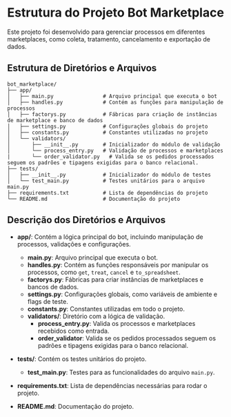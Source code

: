 # Estrutura do Projeto Bot Marketplace

Este projeto foi desenvolvido para gerenciar processos em diferentes marketplaces, como coleta, tratamento, cancelamento e exportação de dados.

## Estrutura de Diretórios e Arquivos

```
bot_marketplace/
├── app/
│   ├── main.py                # Arquivo principal que executa o bot
│   ├── handles.py             # Contém as funções para manipulação de processos
│   ├── factorys.py            # Fábricas para criação de instâncias de marketplace e banco de dados
│   ├── settings.py            # Configurações globais do projeto
│   ├── constants.py           # Constantes utilizadas no projeto
│   └── validators/
│       ├── __init__.py        # Inicializador do módulo de validação
│       └── process_entry.py   # Validação de processos e marketplaces
|       └── order_validator.py   # Valida se os pedidos processados seguem os padrões e tipagens exigidas para o banco relacional.
├── tests/
│   ├── __init__.py            # Inicializador do módulo de testes
│   └── test_main.py           # Testes unitários para o arquivo main.py
├── requirements.txt           # Lista de dependências do projeto
└── README.md                  # Documentação do projeto
```

## Descrição dos Diretórios e Arquivos

- **app/**: Contém a lógica principal do bot, incluindo manipulação de processos, validações e configurações.
  - **main.py**: Arquivo principal que executa o bot.
  - **handles.py**: Contém as funções responsáveis por manipular os processos, como `get`, `treat`, `cancel` e `to_spreadsheet`.
  - **factorys.py**: Fábricas para criar instâncias de marketplaces e bancos de dados.
  - **settings.py**: Configurações globais, como variáveis de ambiente e flags de teste.
  - **constants.py**: Constantes utilizadas em todo o projeto.
  - **validators/**: Diretório com a lógica de validação.
    - **process_entry.py**: Valida os processos e marketplaces recebidos como entrada.
    - **order_validator**: Valida se os pedidos processados seguem os padrões e tipagens exigidas para o banco relacional.

- **tests/**: Contém os testes unitários do projeto.
  - **test_main.py**: Testes para as funcionalidades do arquivo `main.py`.

- **requirements.txt**: Lista de dependências necessárias para rodar o projeto.

- **README.md**: Documentação do projeto.
